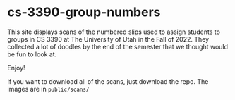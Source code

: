 # cs-3390-group-numbers

This site displays scans of the numbered slips used to assign students to groups in CS 3390 at The University of Utah in the Fall of 2022. They collected a lot of doodles by the end of the semester that we thought would be fun to look at.

Enjoy!

If you want to download all of the scans, just download the repo. The images are in `public/scans/`